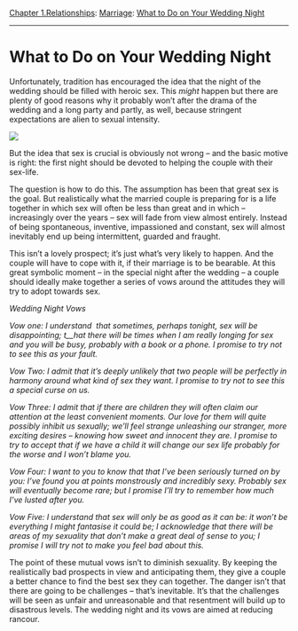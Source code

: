 [Chapter 1.Relationships](https://www.theschooloflife.com/thebookoflife/category/relationships/): [Marriage](https://www.theschooloflife.com/thebookoflife/category/relationships/marriage/): [What to Do on Your Wedding Night](https://www.theschooloflife.com/thebookoflife/what-to-do-on-your-wedding-night/)

* * *

# What to Do on Your Wedding Night

Unfortunately, tradition has encouraged the idea that the night of the wedding should be filled with heroic sex. This _might_ happen but there are plenty of good reasons why it probably won’t after the drama of the wedding and a long party and partly, as well, because stringent expectations are alien to sexual intensity.

![](https://i.pinimg.com/736x/79/ca/98/79ca980405e6feb051ee316ee1b09ff2--wedding-art-wedding-night.jpg)

But the idea that sex is crucial is obviously not wrong – and the basic motive is right: the first night should be devoted to helping the couple with their sex-life.

The question is how to do this. The assumption has been that great sex is the goal. But realistically what the married couple is preparing for is a life together in which sex will often be less than great and in which – increasingly over the years – sex will fade from view almost entirely. Instead of being spontaneous, inventive, impassioned and constant, sex will almost inevitably end up being intermittent, guarded and fraught.

This isn’t a lovely prospect; it’s just what’s very likely to happen. And the couple will have to cope with it, if their marriage is to be bearable. At this great symbolic moment – in the special night after the wedding – a couple should ideally make together a series of vows around the attitudes they will try to adopt towards sex.

_Wedding Night Vows_

_Vow one: I understand &nbsp;that sometimes, perhaps tonight, sex will be disappointing; t__hat there will be times when I am really longing for sex and you will be busy, probably with a book or a phone. I promise to try not to see this as your fault._

_Vow Two: I admit that it’s deeply unlikely that two people will be perfectly in harmony around what kind of sex they want. I promise to try not to see this a special curse on us._

_Vow Three: I admit that if there are children they will often claim our attention at the least convenient moments. Our love for them will quite possibly inhibit us sexually; we’ll feel strange unleashing our stranger, more exciting desires – knowing how sweet and innocent they are. I promise to try to accept that if we have a child it will change our sex life probably for the worse and I won’t blame you._

_Vow Four: I want to you to know that that I’ve been seriously turned on by you: I’ve found you at points monstrously and incredibly sexy. Probably sex will eventually become rare; but I promise I’ll try to remember how much I’ve lusted after you._

_Vow Five: I understand that sex will only be as good as it can be: it won’t be everything I might fantasise it could be; I acknowledge that there will be areas of my sexuality that don’t make a great deal of sense to you; I promise I will try not to make you feel bad about this._

The point of these mutual vows isn’t to diminish sexuality. By keeping the realistically bad prospects in view and anticipating them, they give a couple a better chance to find the best sex they can together. The danger isn’t that there are going to be challenges – that’s inevitable. It’s that the challenges will be seen as unfair and unreasonable and that resentment will build up to disastrous levels. The wedding night and its vows are aimed at reducing rancour.

